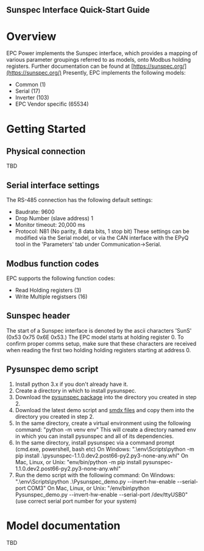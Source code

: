 ## Sunspec Interface Quick-Start Guide

# Overview
EPC Power implements the Sunspec interface, which provides a mapping of various
parameter groupings referred to as models, onto Modbus holding registers.
Further documentation can be found at [https://sunspec.org/](https://sunspec.org/)
Presently, EPC implements the following models:
- Common (1)
- Serial (17)
- Inverter (103)
- EPC Vendor specific (65534)

# Getting Started

## Physical connection
TBD

## Serial interface settings
The RS-485 connection has the following default settings:
- Baudrate: 9600
- Drop Number (slave address) 1
- Monitor timeout: 20,000 ms
- Protocol: N81 (No parity, 8 data bits, 1 stop bit)
These settings can be modified via the Serial model, or via the CAN interface
with the EPyQ tool in the 'Parameters' tab under Communication->Serial.

## Modbus function codes
EPC supports the following function codes:
- Read Holding registers (3)
- Write Multiple registsers (16)

## Sunspec header
The start of a Sunspec interface is denoted by the ascii characters 'SunS' (0x53 0x75 0x6E 0x53.)  The EPC model starts at holding register 0.  To confirm proper comms setup, make sure that these characters are received when reading the first two holding holding registers starting at address 0.

## Pysunspec demo script
1. Install python 3.x if you don't already have it. 
2. Create a directory in which to install pysunspec.
3. Download the [pysunspec package](https://ci.appveyor.com/api/buildjobs/da3eo9j30a8ogop7/artifacts/dist%2Fpysunspec-1.1.0.dev2.post66-py2.py3-none-any.whl) into the directory you created in step 2.
4. Download the latest demo script and [smdx files](https://github.com/altendky/st/archive/sunspec.zip) and copy them into the directory you created in step 2.
5. In the same directory, create a virtual environment using the following command:
  "python -m venv env"  This will create a directory named env in which you can install pysunspec and all of its dependencies.
6. In the same directory, install pysunspec via a command prompt (cmd.exe, powershell, bash etc)
On Windows:
  ".\env\Scripts\python -m pip install .\pysunspec-1.1.0.dev2.post66-py2.py3-none-any.whl"
On Mac, Linux, or Unix:
  "env/bin/python -m pip install pysunspec-1.1.0.dev2.post66-py2.py3-none-any.whl"
7. Run the demo script with the following command:
On Windows:
  ".\env\Scripts\python .\Pysunspec_demo.py --invert-hw-enable --serial-port COM3"
On Mac, Linux, or Unix:
  "/env/bin\python Pysunspec_demo.py --invert-hw-enable --serial-port /dev/ttyUSB0"
(use correct serial port number for your system)

# Model documentation
TBD
